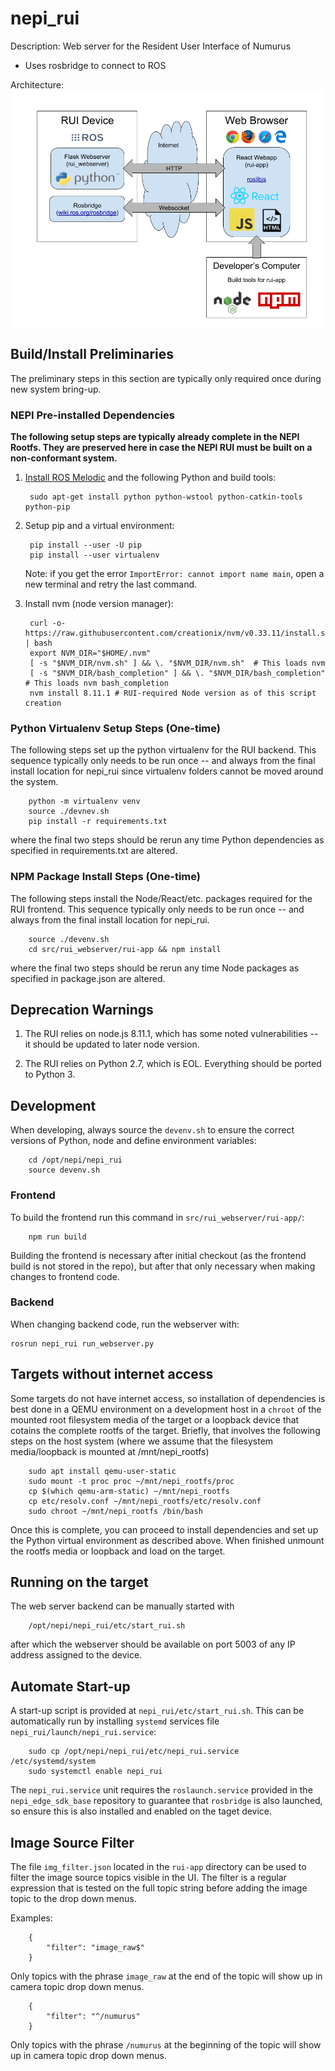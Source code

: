 # nepi_rui

Description: Web server for the Resident User Interface of Numurus

- Uses rosbridge to connect to ROS

Architecture:
![Alt text](/resources/architecture.png?raw=true "Architecture")


## Build/Install Preliminaries
The preliminary steps in this section are typically only required once during new system bring-up.

### NEPI Pre-installed Dependencies
**The following setup steps are typically already complete in the NEPI Rootfs. They are preserved here in case the NEPI RUI must be built on a non-conformant system.**

1. [Install ROS Melodic](http://wiki.ros.org/kinetic/Installation/Ubuntu) and the following Python and build tools:

        sudo apt-get install python python-wstool python-catkin-tools python-pip

1. Setup pip and a virtual environment:

        pip install --user -U pip
        pip install --user virtualenv

   Note: if you get the error ``ImportError: cannot import name main``, open a new terminal and retry the last command.        

1. Install nvm (node version manager):

        curl -o- https://raw.githubusercontent.com/creationix/nvm/v0.33.11/install.sh | bash
        export NVM_DIR="$HOME/.nvm"
        [ -s "$NVM_DIR/nvm.sh" ] && \. "$NVM_DIR/nvm.sh"  # This loads nvm
        [ -s "$NVM_DIR/bash_completion" ] && \. "$NVM_DIR/bash_completion"  # This loads nvm bash_completion
        nvm install 8.11.1 # RUI-required Node version as of this script creation

### Python Virtualenv Setup Steps (One-time)
The following steps set up the python virtualenv for the RUI backend. This sequence typically only needs to be run once -- and always from the final install location for nepi_rui since virtualenv folders cannot be moved around the system.

        python -m virtualenv venv
        source ./devnev.sh
        pip install -r requirements.txt

where the final two steps should be rerun any time Python dependencies as specified in requirements.txt are altered.

### NPM Package Install Steps (One-time)
The following steps install the Node/React/etc. packages required for the RUI frontend. This sequence typically only needs to be run once -- and always from the final install location for nepi_rui.

        source ./devenv.sh
        cd src/rui_webserver/rui-app && npm install

where the final two steps should be rerun any time Node packages as specified in package.json are altered.

## Deprecation Warnings
1. The RUI relies on node.js 8.11.1, which has some noted vulnerabilities -- it should be updated to later node version.

1. The RUI relies on Python 2.7, which is EOL. Everything should be ported to Python 3.

## Development

When developing, always source the `devenv.sh` to ensure the correct versions of Python, node and define environment variables:

        cd /opt/nepi/nepi_rui
        source devenv.sh

### Frontend

To build the frontend run this command in `src/rui_webserver/rui-app/`:

        npm run build

Building the frontend is necessary after initial checkout (as the frontend build is not stored in the repo), but after that only necessary when making changes to frontend code.

### Backend

When changing backend code, run the webserver with:

    rosrun nepi_rui run_webserver.py

## Targets without internet access

Some targets do not have internet access, so installation of dependencies is best done in a QEMU environment on a development host in a `chroot` of the mounted root filesystem media of the target or a loopback device that cotains the complete rootfs of the target. Briefly, that involves the following steps on the host system (where we assume that the filesystem media/loopback is mounted at /mnt/nepi_rootfs)

        sudo apt install qemu-user-static
        sudo mount -t proc proc ~/mnt/nepi_rootfs/proc
        cp $(which qemu-arm-static) ~/mnt/nepi_rootfs
        cp etc/resolv.conf ~/mnt/nepi_rootfs/etc/resolv.conf
        sudo chroot ~/mnt/nepi_rootfs /bin/bash

Once this is complete, you can proceed to install dependencies and set up the Python virtual environment as described above. When finished unmount the rootfs media or loopback and load on the target.

## Running on the target

The web server backend can be manually started with

        /opt/nepi/nepi_rui/etc/start_rui.sh        

after which the webserver should be available on port 5003 of any IP address assigned to the device.

## Automate Start-up
A start-up script is provided at `nepi_rui/etc/start_rui.sh`. This can be automatically run by installing `systemd` services file `nepi_rui/launch/nepi_rui.service`:

        sudo cp /opt/nepi/nepi_rui/etc/nepi_rui.service /etc/systemd/system
        sudo systemctl enable nepi_rui

The `nepi_rui.service` unit requires the `roslaunch.service` provided in the `nepi_edge_sdk_base` repository to guarantee that `rosbridge` is also launched, so ensure this is also installed and enabled on the taget device.

## Image Source Filter

The file `img_filter.json` located in the `rui-app` directory can be used to filter the image source topics visible in the UI.  The filter is a regular expression that is tested on the full topic string before adding the image topic to the drop down menus.

Examples:

        {
            "filter": "image_raw$"
        }

Only topics with the phrase `image_raw` at the end of the topic will show up in camera topic drop down menus.

        {
            "filter": "^/numurus"
        }

Only topics with the phrase `/numurus` at the beginning of the topic will show up in camera topic drop down menus.
